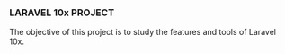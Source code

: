 ### LARAVEL 10x PROJECT

The objective of this project is to study the features and tools of Laravel 10x.

